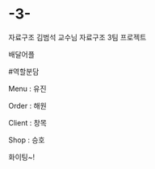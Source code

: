 # -3-
자료구조
김범석 교수님
자료구조 3팀 프로젝트

배달어플 

#역할분담

Menu : 유진

Order : 해원

Client : 창목 

Shop : 승호


화이팅~!
